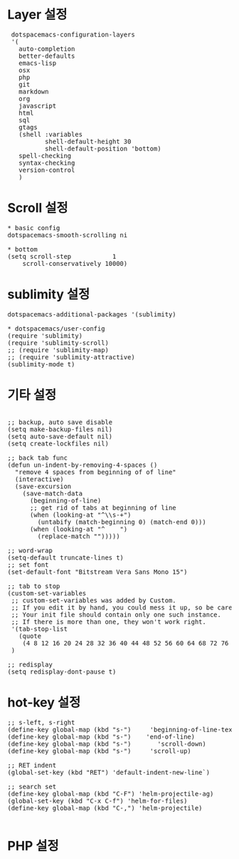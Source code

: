Layer 설정
============
<pre>
 dotspacemacs-configuration-layers
 '(
   auto-completion
   better-defaults
   emacs-lisp
   osx
   php
   git
   markdown
   org
   javascript
   html
   sql
   gtags
   (shell :variables
          shell-default-height 30
          shell-default-position 'bottom)
   spell-checking
   syntax-checking
   version-control
   )
</pre>

Scroll 설정
=============
<pre>
* basic config
dotspacemacs-smooth-scrolling ni

* bottom
(setq scroll-step           1
    scroll-conservatively 10000)
</pre>

sublimity 설정
=============
<pre>
dotspacemacs-additional-packages '(sublimity)

* dotspacemacs/user-config
(require 'sublimity)
(require 'sublimity-scroll)
;; (require 'sublimity-map)
;; (require 'sublimity-attractive)
(sublimity-mode t)
</pre>

기타 설정
=============

<pre>

;; backup, auto save disable
(setq make-backup-files nil)
(setq auto-save-default nil)
(setq create-lockfiles nil)

;; back tab func
(defun un-indent-by-removing-4-spaces ()
  "remove 4 spaces from beginning of of line"
  (interactive)
  (save-excursion
    (save-match-data
      (beginning-of-line)
      ;; get rid of tabs at beginning of line
      (when (looking-at "^\\s-+")
        (untabify (match-beginning 0) (match-end 0)))
      (when (looking-at "^    ")
        (replace-match "")))))
        
;; word-wrap
(setq-default truncate-lines t)
;; set font
(set-default-font "Bitstream Vera Sans Mono 15")

;; tab to stop
(custom-set-variables
 ;; custom-set-variables was added by Custom.
 ;; If you edit it by hand, you could mess it up, so be careful.
 ;; Your init file should contain only one such instance.
 ;; If there is more than one, they won't work right.
 '(tab-stop-list
   (quote
    (4 8 12 16 20 24 28 32 36 40 44 48 52 56 60 64 68 72 76 80 84 88 92 96 100 104 108 112 116 120)))
 )

;; redisplay
(setq redisplay-dont-pause t)
</pre>

hot-key 설정
=============
<pre>
;; s-left, s-right
(define-key global-map (kbd "s-<left>")     'beginning-of-line-text)
(define-key global-map (kbd "s-<right>")    'end-of-line)
(define-key global-map (kbd "s-<up>")       'scroll-down)
(define-key global-map (kbd "s-<down>")     'scroll-up)

;; RET indent
(global-set-key (kbd "RET") 'default-indent-new-line`)

;; search set
(define-key global-map (kbd "C-F") 'helm-projectile-ag)
(global-set-key (kbd "C-x C-f") 'helm-for-files)
(define-key global-map (kbd "C-,") 'helm-projectile)

</pre>


PHP 설정
=============
